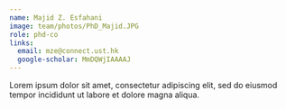 ```yaml
---
name: Majid Z. Esfahani
image: team/photos/PhD_Majid.JPG
role: phd-co
links:
  email: mze@connect.ust.hk
  google-scholar: MmDQWjIAAAAJ
---
```


Lorem ipsum dolor sit amet, consectetur adipiscing elit, sed do eiusmod tempor incididunt ut labore et dolore magna aliqua.
